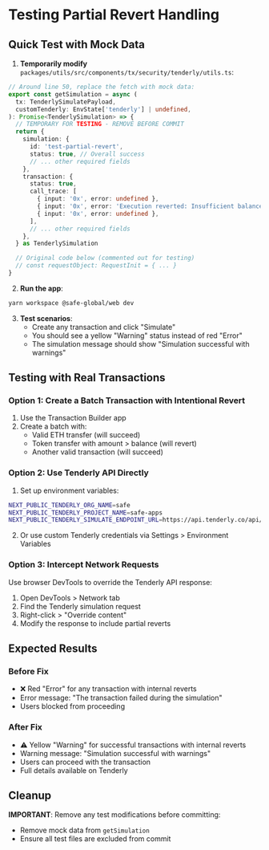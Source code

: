 # Testing Partial Revert Handling

## Quick Test with Mock Data

1. **Temporarily modify** `packages/utils/src/components/tx/security/tenderly/utils.ts`:

```typescript
// Around line 50, replace the fetch with mock data:
export const getSimulation = async (
  tx: TenderlySimulatePayload,
  customTenderly: EnvState['tenderly'] | undefined,
): Promise<TenderlySimulation> => {
  // TEMPORARY FOR TESTING - REMOVE BEFORE COMMIT
  return {
    simulation: {
      id: 'test-partial-revert',
      status: true, // Overall success
      // ... other required fields
    },
    transaction: {
      status: true,
      call_trace: [
        { input: '0x', error: undefined },
        { input: '0x', error: 'Execution reverted: Insufficient balance' }, // Partial revert
        { input: '0x', error: undefined },
      ],
      // ... other required fields
    },
  } as TenderlySimulation

  // Original code below (commented out for testing)
  // const requestObject: RequestInit = { ... }
}
```

2. **Run the app**:
```bash
yarn workspace @safe-global/web dev
```

3. **Test scenarios**:
   - Create any transaction and click "Simulate"
   - You should see a yellow "Warning" status instead of red "Error"
   - The simulation message should show "Simulation successful with warnings"

## Testing with Real Transactions

### Option 1: Create a Batch Transaction with Intentional Revert

1. Use the Transaction Builder app
2. Create a batch with:
   - Valid ETH transfer (will succeed)
   - Token transfer with amount > balance (will revert)
   - Another valid transaction (will succeed)

### Option 2: Use Tenderly API Directly

1. Set up environment variables:
```bash
NEXT_PUBLIC_TENDERLY_ORG_NAME=safe
NEXT_PUBLIC_TENDERLY_PROJECT_NAME=safe-apps
NEXT_PUBLIC_TENDERLY_SIMULATE_ENDPOINT_URL=https://api.tenderly.co/api/v1/simulate
```

2. Or use custom Tenderly credentials via Settings > Environment Variables

### Option 3: Intercept Network Requests

Use browser DevTools to override the Tenderly API response:

1. Open DevTools > Network tab
2. Find the Tenderly simulation request
3. Right-click > "Override content"
4. Modify the response to include partial reverts

## Expected Results

### Before Fix
- ❌ Red "Error" for any transaction with internal reverts
- Error message: "The transaction failed during the simulation"
- Users blocked from proceeding

### After Fix
- ⚠️ Yellow "Warning" for successful transactions with internal reverts
- Warning message: "Simulation successful with warnings"
- Users can proceed with the transaction
- Full details available on Tenderly

## Cleanup

**IMPORTANT**: Remove any test modifications before committing:
- Remove mock data from `getSimulation`
- Ensure all test files are excluded from commit